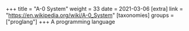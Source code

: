 +++
title = "A-0 System"
weight = 33
date = 2021-03-06
[extra]
link = "https://en.wikipedia.org/wiki/A-0_System"
[taxonomies]
groups = ["proglang"]
+++
A programming language


